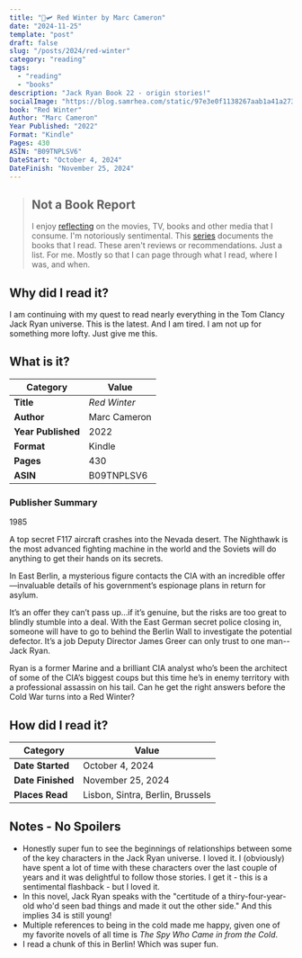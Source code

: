 ```yaml
---
title: "🔴🛩️ Red Winter by Marc Cameron"
date: "2024-11-25"
template: "post"
draft: false
slug: "/posts/2024/red-winter"
category: "reading"
tags:
  - "reading"
  - "books"
description: "Jack Ryan Book 22 - origin stories!"
socialImage: "https://blog.samrhea.com/static/97e3e0f1138267aab1a41a27307af5fb/18ee2/photo.avif"
book: "Red Winter"
Author: "Marc Cameron"
Year Published: "2022"
Format: "Kindle"
Pages: 430
ASIN: "B09TNPLSV6"
DateStart: "October 4, 2024"
DateFinish: "November 25, 2024"
---
```


> ## Not a Book Report
> I enjoy [reflecting](https://blog.samrhea.com/posts/2019/analyze-media-habits) on the movies, TV, books and other media that I consume. I'm notoriously sentimental. This [series](https://blog.samrhea.com/category/reading) documents the books that I read. These aren't reviews or recommendations. Just a list. For me. Mostly so that I can page through what I read, where I was, and when.

## Why did I read it?
I am continuing with my quest to read nearly everything in the Tom Clancy Jack Ryan universe. This is the latest. And I am tired. I am not up for something more lofty. Just give me this.

## What is it?
|Category|Value|
|---|---|
|**Title**|*Red Winter*|
|**Author**|Marc Cameron|
|**Year Published**|2022|
|**Format**|Kindle|
|**Pages**|430|
|**ASIN**|B09TNPLSV6|

### Publisher Summary

1985

A top secret F117 aircraft crashes into the Nevada desert. The Nighthawk is the most advanced fighting machine in the world and the Soviets will do anything to get their hands on its secrets.

In East Berlin, a mysterious figure contacts the CIA with an incredible offer—invaluable details of his government’s espionage plans in return for asylum.

It’s an offer they can’t pass up…if it’s genuine, but the risks are too great to blindly stumble into a deal. With the East German secret police closing in, someone will have to go to behind the Berlin Wall to investigate the potential defector. It’s a job Deputy Director James Greer can only trust to one man--Jack Ryan.

Ryan is a former Marine and a brilliant CIA analyst who’s been the architect of some of the CIA’s biggest coups but this time he’s in enemy territory with a professional assassin on his tail. Can he get the right answers before the Cold War turns into a Red Winter?

## How did I read it?
|Category|Value|
|---|---|
|**Date Started**|October 4, 2024|
|**Date Finished**|November 25, 2024|
|**Places Read**|Lisbon, Sintra, Berlin, Brussels|

## Notes - No Spoilers
* Honestly super fun to see the beginnings of relationships between some of the key characters in the Jack Ryan universe. I loved it. I (obviously) have spent a lot of time with these characters over the last couple of years and it was delightful to follow those stories. I get it - this is a sentimental flashback - but I loved it.
* In this novel, Jack Ryan speaks with the "certitude of a thiry-four-year-old who'd seen bad things and made it out the other side." And this implies 34 is still young!
* Multiple references to being in the cold made me happy, given one of my favorite novels of all time is _The Spy Who Came in from the Cold_.
* I read a chunk of this in Berlin! Which was super fun.
